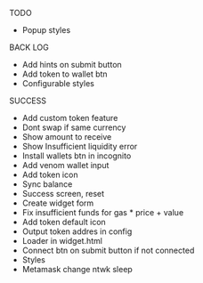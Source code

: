 TODO

- Popup styles


BACK LOG

- Add hints on submit button
- Add token to wallet btn
- Configurable styles

SUCCESS

- Add custom token feature
- Dont swap if same currency
- Show amount to receive
- Show Insufficient liquidity error
- Install wallets btn in incognito
- Add venom wallet input
- Add token icon
- Sync balance
- Success screen, reset
- Create widget form
- Fix insufficient funds for gas * price + value
- Add token default icon
- Output token addres in config
- Loader in widget.html
- Connect btn on submit button if not connected
- Styles
- Metamask change ntwk sleep

